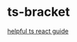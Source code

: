 # ts-bracket
[helpful ts react guide](https://medium.com/@rossbulat/how-to-use-typescript-with-react-and-redux-a118b1e02b76)
